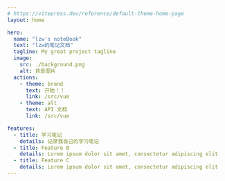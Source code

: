```yaml
---
# https://vitepress.dev/reference/default-theme-home-page
layout: home

hero:
  name: "lzw's noteBook"
  text: "lzw的笔记文档"
  tagline: My great project tagline
  image: 
    src: ./background.png
    alt: 背景图片
  actions:
    - theme: brand
      text: 开始！！
      link: /src/vue
    - theme: alt
      text: API 文档
      link: /src/vue

features:
  - title: 学习笔记
    details: 记录我自己的学习笔记
  - title: Feature B
    details: Lorem ipsum dolor sit amet, consectetur adipiscing elit
  - title: Feature C
    details: Lorem ipsum dolor sit amet, consectetur adipiscing elit
---
```


